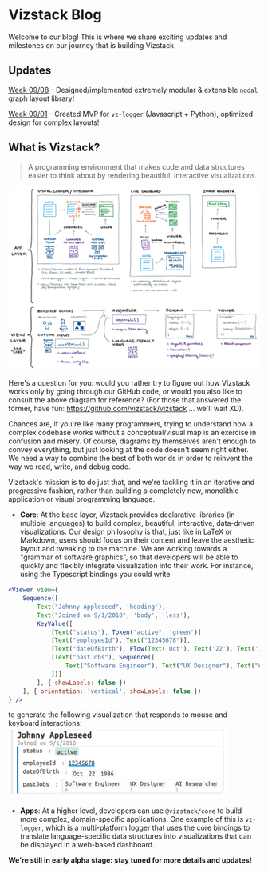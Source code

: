 # Vizstack Blog
Welcome to our blog! This is where we share exciting updates and milestones on our journey that is building Vizstack.

## Updates
[Week 09/08](WEEK-09-08.md) - Designed/implemented extremely modular & extensible `nodal` graph layout library!

[Week 09/01](WEEK-09-01.md) - Created MVP for `vz-logger` (Javascript + Python), optimized design for complex layouts!

## What is Vizstack?
> A programming environment that makes code and data structures easier to think about by rendering beautiful, interactive visualizations.

![Vizstack Structure](https://github.com/vizstack/blog/blob/master/img/vizstack-structure.png)

Here's a question for you: would you rather try to figure out how Vizstack works only by going through our GitHub code, or would you also like to consult the above diagram for reference? (For those that answered the former, have fun: https://github.com/vizstack/vizstack ... we'll wait XD).

Chances are, if you're like many programmers, trying to understand how a complex codebase works without a conceptual/visual map is an exercise in confusion and misery. Of course, diagrams by themselves aren't enough to convey everything, but just looking at the code doesn't seem right either. We need a way to combine the best of both worlds in order to reinvent the way we read, write, and debug code.

Vizstack's mission is to do just that, and we're tackling it in an iterative and progressive fashion, rather than building a completely new, monolithic application or visual programming language.

- **Core**: At the base layer, Vizstack provides declarative libraries (in multiple languages) to build complex, beautiful, interactive, data-driven visualizations. Our design philosophy is that, just like in LaTeX or Markdown, users should focus on their content and leave the aesthetic layout and tweaking to the machine. We are working towards a "grammar of software graphics", so that developers will be able to quickly and flexibly integrate visualization into their work. For instance, using the Typescript bindings you could write
```jsx
<Viewer view={
    Sequence([
        Text("Johnny Appleseed", 'heading'),
        Text("Joined on 9/1/2018", 'body', 'less'),
        KeyValue([
            [Text("status"), Token("active", 'green')],
            [Text("employeeId"), Text("12345678")],
            [Text("dateOfBirth"), Flow(Text('Oct'), Text('22'), Text('1986'))],
            [Text("pastJobs"), Sequence([
                Text("Software Engineer"), Text("UX Designer"), Text("AI Researcher")
            ])]
        ], { showLabels: false })
    ], { orientation: 'vertical', showLabels: false })
} />
```
to generate the following visualization that responds to mouse and keyboard interactions:
<img src="https://github.com/vizstack/blog/blob/master/img/core-example.png" width="440">

- **Apps**: At a higher level, developers can use `@vizstack/core` to build more complex, domain-specific applications. One example of this is `vz-logger`, which is a multi-platform logger that uses the core bindings to translate language-specific data structures into visualizations that can be displayed in a web-based dashboard.

**We're still in early alpha stage: stay tuned for more details and updates!**

